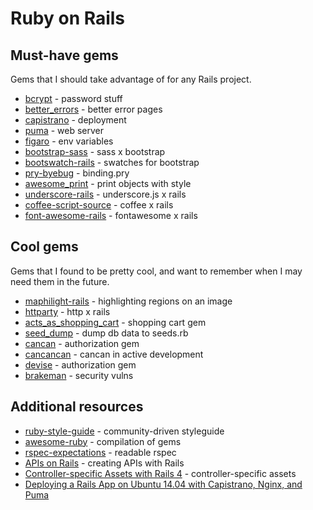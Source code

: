 # Ruby on Rails

## Must-have gems
Gems that I should take advantage of for any Rails project.
* [bcrypt](https://github.com/codahale/bcrypt-ruby) - password stuff
* [better\_errors](https://github.com/charliesome/better_errors) - better error pages
* [capistrano](http://capistranorb.com/) - deployment
* [puma](https://github.com/puma/puma) - web server
* [figaro](https://github.com/laserlemon/figaro) - env variables
* [bootstrap-sass](https://github.com/twbs/bootstrap-sass) - sass x bootstrap
* [bootswatch-rails](https://github.com/maxim/bootswatch-rails) - swatches for bootstrap
* [pry-byebug](https://github.com/deivid-rodriguez/pry-byebug) - binding.pry
* [awesome\_print](https://github.com/michaeldv/awesome_print) - print objects with style
* [underscore-rails](https://github.com/rweng/underscore-rails) - underscore.js x rails
* [coffee-script-source](https://rubygems.org/gems/coffee-script-source/versions/1.10.0) - coffee x rails
* [font-awesome-rails](https://github.com/bokmann/font-awesome-rails) - fontawesome x rails

## Cool gems
Gems that I found to be pretty cool, and want to remember when I may need them in the future.
* [maphilight-rails](https://github.com/twoweb/maphilight-rails) - highlighting regions on an image
* [httparty](https://github.com/jnunemaker/httparty) - http x rails
* [acts\_as\_shopping\_cart](https://github.com/crowdint/acts_as_shopping_cart) - shopping cart gem
* [seed\_dump](https://github.com/rroblak/seed_dump) - dump db data to seeds.rb
* [cancan](https://github.com/ryanb/cancan) - authorization gem
* [cancancan](https://github.com/CanCanCommunity/cancancan) - cancan in active development
* [devise](https://github.com/plataformatec/devise) - authorization gem
* [brakeman](https://github.com/presidentbeef/brakeman) - security vulns

## Additional resources
* [ruby-style-guide](https://github.com/bbatsov/ruby-style-guide) - community-driven styleguide
* [awesome-ruby](http://awesome-ruby.com/) - compilation of gems
* [rspec-expectations](https://github.com/rspec/rspec-expectations) - readable rspec
* [APIs on Rails](http://apionrails.icalialabs.com/book/chapter_one) - creating APIs with Rails
* [Controller-specific Assets with Rails 4](http://theflyingdeveloper.com/controller-specific-assets-with-rails-4/) - controller-specific assets
* [Deploying a Rails App on Ubuntu 14.04 with Capistrano, Nginx, and Puma](https://www.digitalocean.com/community/tutorials/deploying-a-rails-app-on-ubuntu-14-04-with-capistrano-nginx-and-puma)
